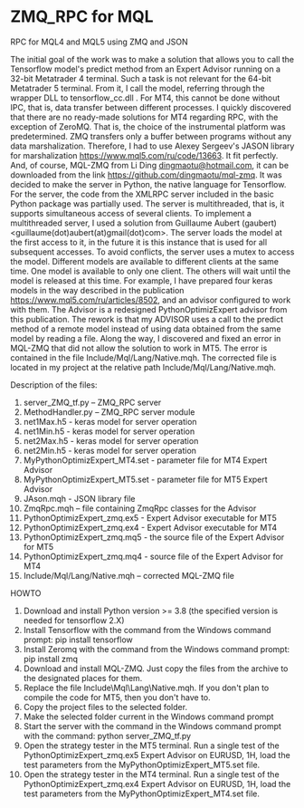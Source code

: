 # ZMQ_RPC for MQL
RPC for MQL4 and MQL5 using ZMQ and JSON

The initial goal of the work was to make a solution that allows you to call the Tensorflow model's predict method from an Expert Advisor running on a 32-bit Metatrader 4 terminal. Such a task is not relevant for the 64-bit Metatrader 5 terminal. From it, I call the model, referring through the wrapper DLL to tensorflow_сс.dll . For MT4, this cannot be done without IPC, that is, data transfer between different processes. I quickly discovered that there are no ready-made solutions for MT4 regarding RPC, with the exception of ZeroMQ. That is, the choice of the instrumental platform was predetermined. ZMQ transfers only a buffer between programs without any data marshalization. Therefore, I had to use Alexey Sergeev's JASON library for marshalization https://www.mql5.com/ru/code/13663. It fit perfectly. And, of course, MQL-ZMQ from Li Ding dingmaotu@hotmail.com, it can be downloaded from the link https://github.com/dingmaotu/mql-zmq. It was decided to make the server in Python, the native language for Tensorflow. For the server, the code from the XMLRPC server included in the basic Python package was partially used. The server is multithreaded, that is, it supports simultaneous access of several clients. To implement a multithreaded server, I used a solution from Guillaume Aubert (gaubert) <guillaume(dot)aubert(at)gmail(dot)com>. The server loads the model at the first access to it, in the future it is this instance that is used for all subsequent accesses. To avoid conflicts, the server uses a mutex to access the model. Different models are available to different clients at the same time. One model is available to only one client. The others will wait until the model is released at this time.
For example, I have prepared four keras models in the way described in the publication https://www.mql5.com/ru/articles/8502, and an advisor configured to work with them. The Advisor is a redesigned PythonOptimizExpert advisor from this publication. The rework is that my ADVISOR uses a call to the predict method of a remote model instead of using data obtained from the same model by reading a file.
Along the way, I discovered and fixed an error in MQL-ZMQ that did not allow the solution to work in MT5. The error is contained in the file Include/Mql/Lang/Native.mqh. The corrected file is located in my project at the relative path Include/Mql/Lang/Native.mqh.

Description of the files:
1.  server_ZMQ_tf.py – ZMQ_RPC server
2.  MethodHandler.py – ZMQ_RPC server module
3.  net1Max.h5 - keras model for server operation
4.  net1Min.h5 - keras model for server operation
5.  net2Max.h5 - keras model for server operation
6.  net2Min.h5 - keras model for server operation
7.  MyPythonOptimizExpert_MT4.set - parameter file for MT4 Expert Advisor
8.  MyPythonOptimizExpert_MT5.set - parameter file for MT5 Expert Advisor
9.  JAson.mqh - JSON library file
10.  ZmqRpc.mqh – file containing ZmqRpc classes for the Advisor
11. PythonOptimizExpert_zmq.ex5 - Expert Advisor executable for MT5
12. PythonOptimizExpert_zmq.ex4 - Expert Advisor executable for MT4
13. PythonOptimizExpert_zmq.mq5 - the source file of the Expert Advisor for MT5
14. PythonOptimizExpert_zmq.mq4 - source file of the Expert Advisor for MT4
14. Include/Mql/Lang/Native.mqh – corrected MQL-ZMQ file

HOWTO
1. Download and install Python version >= 3.8 (the specified version is needed for tensorflow 2.X)
2. Install Tensorflow with the command from the Windows command prompt: pip install tensorflow 
3. Install Zeromq with the command from the Windows command prompt: pip install zmq
4. Download and install MQL-ZMQ. Just copy the files from the archive to the designated places for them.
5. Replace the file Include\Mql\Lang\Native.mqh. If you don't plan to compile the code for MT5, then you don't have to.
6. Copy the project files to the selected folder.
7. Make the selected folder current in the Windows command prompt
8. Start the server with the command in the Windows command prompt with the command: python server_ZMQ_tf.py
9. Open the strategy tester in the MT5 terminal. Run a single test of the PythonOptimizExpert_zmq.ex5 Expert Advisor on EURUSD, 1H, load the test parameters from the MyPythonOptimizExpert_MT5.set file. 
10. Open the strategy tester in the MT4 terminal. Run a single test of the PythonOptimizExpert_zmq.ex4 Expert Advisor on EURUSD, 1H, load the test parameters from the MyPythonOptimizExpert_MT4.set file.
